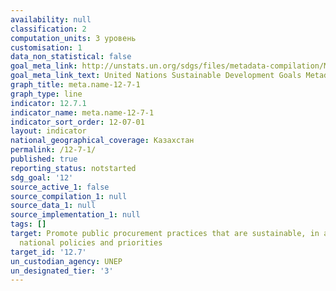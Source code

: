 ```yaml
---
availability: null
classification: 2
computation_units: 3 уровень
customisation: 1
data_non_statistical: false
goal_meta_link: http://unstats.un.org/sdgs/files/metadata-compilation/Metadata-Goal-12.pdf
goal_meta_link_text: United Nations Sustainable Development Goals Metadata (pdf 782kB)
graph_title: meta.name-12-7-1
graph_type: line
indicator: 12.7.1
indicator_name: meta.name-12-7-1
indicator_sort_order: 12-07-01
layout: indicator
national_geographical_coverage: Казахстан
permalink: /12-7-1/
published: true
reporting_status: notstarted
sdg_goal: '12'
source_active_1: false
source_compilation_1: null
source_data_1: null
source_implementation_1: null
tags: []
target: Promote public procurement practices that are sustainable, in accordance with
  national policies and priorities
target_id: '12.7'
un_custodian_agency: UNEP
un_designated_tier: '3'
---
```

